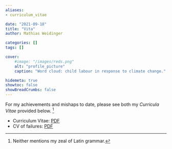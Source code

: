 ```yaml
---
aliases:
- curriculum_vitae

date: "2021-09-18"
title: "Vita"
author: Mathias Weidinger

categories: []
tags: []

cover:
    #image: "/images/reds.png"
    alt: "profile_picture"
    caption: "Word cloud: child labour in response to climate change."

hidemeta: true
showtoc: false
showBreadCrumbs: false
---
```


For my achievements and mishaps to date, please see both my *Curricula Vitae* provided below. [^joke]

[^joke]: Neither mentions my zeal of Latin grammar.

- Curriculum Vitae: [PDF](/weidinger_cv.pdf)
- CV of failures: [PDF](/weidinger_failures.pdf)